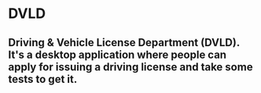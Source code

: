 # DVLD

## Driving & Vehicle License Department (DVLD). It's a desktop application where people can apply for issuing a driving license and take some tests to get it.

